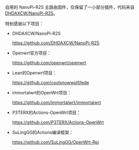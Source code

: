 自用的 NanoPi-R2S 主路由固件，仅保留了一小部分插件，代码来自[DHDAXCW/NanoPi-R2S](https://github.com/DHDAXCW/NanoPi-R2S)。

特别感谢以下项目：

- DHDAXCW/NanoPi-R2S

  https://github.com/DHDAXCW/NanoPi-R2S

- Openwrt官方项目：

  https://github.com/openwrt/openwrt

- Lean的Openwrt项目：

  https://github.com/coolsnowwolf/lede

- immortalwrt的OpenWrt项目：

  https://github.com/immortalwrt/immortalwrt

- P3TERX的Actions-OpenWrt项目：

  https://github.com/P3TERX/Actions-OpenWrt

- SuLingGG的Actions编译框架：

  https://github.com/SuLingGG/OpenWrt-Rpi
